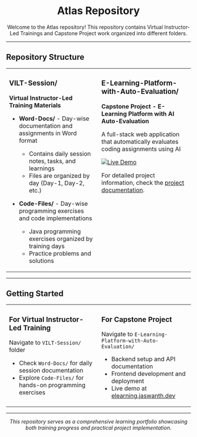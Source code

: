 <div align="center">

# Atlas Repository

<p>Welcome to the Atlas repository! This repository contains Virtual Instructor-Led Trainings and Capstone Project work organized into different folders.</p>

</div>

---

## Repository Structure

<table>
<tr>
<td width="50%" valign="top">

### VILT-Session/
**Virtual Instructor-Led Training Materials**

- **Word-Docs/** - Day-wise documentation and assignments in Word format
  - Contains daily session notes, tasks, and learnings
  - Files are organized by day (Day-1, Day-2, etc.)

- **Code-Files/** - Day-wise programming exercises and code implementations
  - Java programming exercises organized by training days
  - Practice problems and solutions

</td>
<td width="50%" valign="top">

### E-Learning-Platform-with-Auto-Evaluation/
**Capstone Project - E-Learning Platform with AI Auto-Evaluation**

A full-stack web application that automatically evaluates coding assignments using AI

[![Live Demo](https://img.shields.io/badge/Live-Demo-success?style=for-the-badge)](https://elearning.jaswanth.dev)

For detailed project information, check the [project documentation](./E-Learning-Platform-with-Auto-Evaluation/README.md).

</td>
</tr>
</table>

---

## Getting Started

<table>
<tr>
<td width="50%" valign="top">

### For Virtual Instructor-Led Training

Navigate to `VILT-Session/` folder

- Check `Word-Docs/` for daily session documentation
- Explore `Code-Files/` for hands-on programming exercises

</td>
<td width="50%" valign="top">

### For Capstone Project

Navigate to `E-Learning-Platform-with-Auto-Evaluation/`

- Backend setup and API documentation
- Frontend development and deployment
- Live demo at [elearning.jaswanth.dev](https://elearning.jaswanth.dev)

</td>
</tr>
</table>

---

<div align="center">

*This repository serves as a comprehensive learning portfolio showcasing both training progress and practical project implementation.*

</div>
